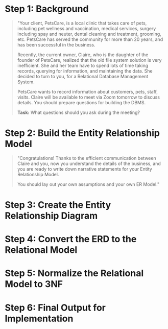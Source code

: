 # Step 1: Background

> "Your client, PetsCare, is a local clinic that takes care of pets, including pet wellness and vaccination, medical services, surgery including spay and neuter, dental cleaning and treatment, grooming, etc. PetsCare has served the community for more than 20 years, and has been successful in the business.
> 
> Recently, the current owner, Claire, who is the daughter of the founder of PetsCare, realized that the old file system solution is very inefficient. She and her team have to spend lots of time taking records, querying for information, and maintaining the data. She decided to turn to you, for a Relational Database Management System.
> 
> PetsCare wants to record information about customers, pets, staff, visits. Claire will be available to meet via Zoom tomorrow to discuss details. You should prepare questions for building the DBMS.
> 
> **Task:** What questions should you ask during the meeting?

# Step 2: Build the Entity Relationship Model

> "Congratulations! Thanks to the efficient communication between Claire and you, now you understand the details of the business, and you are ready to write down narrative statements for your Entity Relationship Model. 
> 
> You should lay out your own assumptions and your own ER Model."

# Step 3: Create the Entity Relationship Diagram



# Step 4: Convert the ERD to the Relational Model



# Step 5: Normalize the Relational Model to 3NF



# Step 6: Final Output for Implementation

